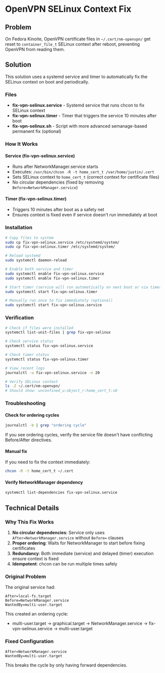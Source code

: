 # OpenVPN SELinux Context Fix

## Problem
On Fedora Kinoite, OpenVPN certificate files in `~/.cert/nm-openvpn/` get reset to `container_file_t` SELinux context after reboot, preventing OpenVPN from reading them.

## Solution
This solution uses a systemd service and timer to automatically fix the SELinux context on boot and periodically.

### Files
- **fix-vpn-selinux.service** - Systemd service that runs chcon to fix SELinux context
- **fix-vpn-selinux.timer** - Timer that triggers the service 10 minutes after boot
- **fix-vpn-selinux.sh** - Script with more advanced semanage-based permanent fix (optional)

### How It Works

#### Service (fix-vpn-selinux.service)
- Runs after NetworkManager.service starts
- Executes: `/usr/bin/chcon -R -t home_cert_t /var/home/justin/.cert`
- Sets SELinux context to `home_cert_t` (correct context for certificate files)
- No circular dependencies (fixed by removing `Before=NetworkManager.service`)

#### Timer (fix-vpn-selinux.timer)
- Triggers 10 minutes after boot as a safety net
- Ensures context is fixed even if service doesn't run immediately at boot

### Installation
```bash
# Copy files to system
sudo cp fix-vpn-selinux.service /etc/systemd/system/
sudo cp fix-vpn-selinux.timer /etc/systemd/system/

# Reload systemd
sudo systemctl daemon-reload

# Enable both service and timer
sudo systemctl enable fix-vpn-selinux.service
sudo systemctl enable fix-vpn-selinux.timer

# Start timer (service will run automatically on next boot or via timer)
sudo systemctl start fix-vpn-selinux.timer

# Manually run once to fix immediately (optional)
sudo systemctl start fix-vpn-selinux.service
```

### Verification
```bash
# Check if files were installed
systemctl list-unit-files | grep fix-vpn-selinux

# Check service status
systemctl status fix-vpn-selinux.service

# Check timer status
systemctl status fix-vpn-selinux.timer

# View recent logs
journalctl -u fix-vpn-selinux.service -n 20

# Verify SELinux context
ls -Z ~/.cert/nm-openvpn/
# Should show: unconfined_u:object_r:home_cert_t:s0
```

### Troubleshooting

#### Check for ordering cycles
```bash
journalctl -b | grep "ordering cycle"
```
If you see ordering cycles, verify the service file doesn't have conflicting Before/After directives.

#### Manual fix
If you need to fix the context immediately:
```bash
chcon -R -t home_cert_t ~/.cert
```

#### Verify NetworkManager dependency
```bash
systemctl list-dependencies fix-vpn-selinux.service
```

## Technical Details

### Why This Fix Works
1. **No circular dependencies**: Service only uses `After=NetworkManager.service` without `Before=` clauses
2. **Proper ordering**: Waits for NetworkManager to start before fixing certificates
3. **Redundancy**: Both immediate (service) and delayed (timer) execution ensure context is fixed
4. **Idempotent**: chcon can be run multiple times safely

### Original Problem
The original service had:
```
After=local-fs.target
Before=NetworkManager.service
WantedBy=multi-user.target
```

This created an ordering cycle:
- multi-user.target → graphical.target → NetworkManager.service → fix-vpn-selinux.service → multi-user.target

### Fixed Configuration
```
After=NetworkManager.service
WantedBy=multi-user.target
```

This breaks the cycle by only having forward dependencies.
